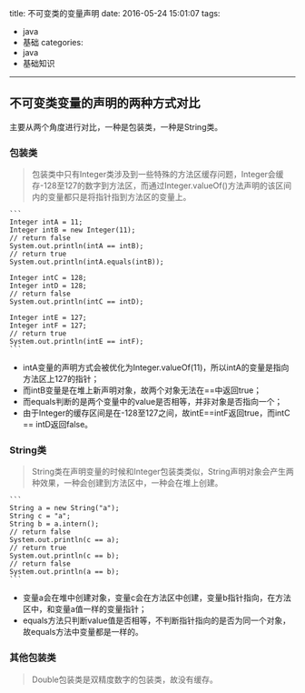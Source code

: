 title: 不可变类的变量声明
date: 2016-05-24 15:01:07
tags:
- java
- 基础
categories:
- java
- 基础知识
---

## 不可变类变量的声明的两种方式对比

主要从两个角度进行对比，一种是包装类，一种是String类。

### 包装类
> 包装类中只有Integer类涉及到一些特殊的方法区缓存问题，Integer会缓存-128至127的数字到方法区，而通过Integer.valueOf()方法声明的该区间内的变量都只是将指针指到方法区的变量上。

    ```
    Integer intA = 11;
    Integer intB = new Integer(11);
    // return false
    System.out.println(intA == intB);
    // return true
    System.out.println(intA.equals(intB));

    Integer intC = 128;
    Integer intD = 128;
    // return false
    System.out.println(intC == intD);

    Integer intE = 127;
    Integer intF = 127;
    // return true
    System.out.println(intE == intF);
    ```
    
- intA变量的声明方式会被优化为Integer.valueOf(11)，所以intA的变量是指向方法区上127的指针；
- 而intB变量是在堆上新声明对象，故两个对象无法在==中返回true；
- 而equals判断的是两个变量中的value是否相等，并非对象是否指向一个；
- 由于Integer的缓存区间是在-128至127之间，故intE==intF返回true，而intC == intD返回false。

### String类
> String类在声明变量的时候和Integer包装类类似，String声明对象会产生两种效果，一种会创建到方法区中，一种会在堆上创建。

    ```
    String a = new String("a");
    String c = "a";
    String b = a.intern();
    // return false
    System.out.println(c == a);
    // return true
    System.out.println(c == b);
    // return false
    System.out.println(a == b);
    ```
    
- 变量a会在堆中创建对象，变量c会在方法区中创建，变量b指针指向，在方法区中，和变量a值一样的变量指针；
- equals方法只判断value值是否相等，不判断指针指向的是否为同一个对象，故equals方法中变量都是一样的。
    
### 其他包装类
> Double包装类是双精度数字的包装类，故没有缓存。